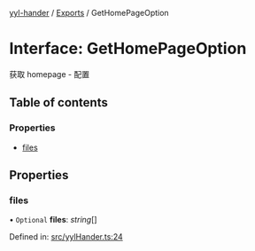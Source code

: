 [yyl-hander](../README.md) / [Exports](../modules.md) / GetHomePageOption

# Interface: GetHomePageOption

获取 homepage - 配置

## Table of contents

### Properties

- [files](gethomepageoption.md#files)

## Properties

### files

• `Optional` **files**: *string*[]

Defined in: [src/yylHander.ts:24](https://github.com/yyl-team/yyl-hander/blob/7616fb8/src/yylHander.ts#L24)
